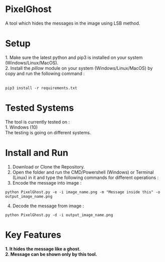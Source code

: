 # PixelGhost
A tool which hides the messages in the image using LSB method.

<h1>Setup</h1>
1. Make sure the latest python and pip3 is installed on your system (Windows/Linux/MacOS).<br>
2. Install the <i>pillow</i> module on your system (Windows/Linux/MacOS) by copy and run the following command :<br><br>

```
pip3 install -r requirements.txt
```

<h1>Tested Systems</h1>
The tool is currently tested on : <br>
1. Windows (10)<br>
The testing is going on different systems.<br>

# Install and Run
1. Download or Clone the Repository.<br>
2. Open the folder and run the CMD/Powershell (Windows) or Terminal (Linux) in it and type the following commands for different operations : <br>
3. Encode the message into image : <br>
```
python PixelGhost.py -e -i image_name.png -m "Message inside this" -o output_image_name.png
```
4. Decode the message from image : <br>
```
python PixelGhost.py -d -i output_image_name.png
```

<h1>Key Features</h1>
<b>1. It hides the message like a ghost.</b><br>
<b>2. Message can be shown only by this tool.</b><br>
